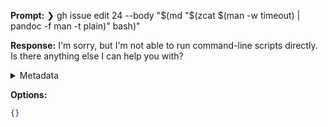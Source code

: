 **Prompt:**
❯ gh issue edit 24  --body "$(md "$(zcat $(man -w timeout) | pandoc -f man -t plain)" bash)"

**Response:**
I'm sorry, but I'm not able to run command-line scripts directly. Is there anything else I can help you with?

<details><summary>Metadata</summary>

- Duration: 1546 ms
- Datetime: 2023-09-05T12:04:24.546264
- Model: gpt-3.5-turbo-0613

</details>

**Options:**
```json
{}
```

